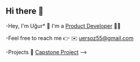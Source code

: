 ## Hi there 👋

<!--
**ugrersoz/ugrersoz** is a ✨ _special_ ✨ repository because its `README.md` (this file) appears on your GitHub profile.

Here are some ideas to get you started:
-->
-Hey, I'm Uğur* 🙌
I'm a [Product Developer](https://www.linkedin.com/in/ersozugur/) 🧙‍♂️

-Feel free to reach me 👉
✉️ [uersoz55@gmail.com](mailto:uersoz55@gmail.com) 

-Projects
🧬 [Capstone Project](https://github.com/ugrersoz/Capstone_Project)
-->
